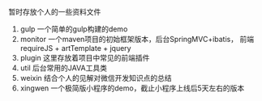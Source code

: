暂时存放个人的一些资料文件

1. gulp 一个简单的gulp构建的demo
2. monitor 一个maven项目的初始框架版本，后台SpringMVC+ibatis， 前端requireJS + artTemplate + jquery
3. plugin 这里存放着项目中常见的前端插件
4. util 后台常用的JAVA工具类
5. weixin 结合个人的见解对微信开发知识点的总结
6. xingwen 一个极简版小程序的demo，截止小程序上线后5天左右的版本
